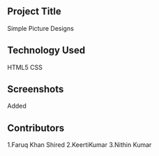 ## Project Title
Simple Picture Designs

## Technology Used
HTML5 
CSS

## Screenshots
Added

## Contributors
1.Faruq Khan Shired
2.KeertiKumar
3.Nithin Kumar
